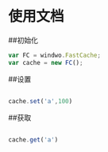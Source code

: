 # 使用文档

##初始化

```js
var FC = windwo.FastCache;
var cache = new FC();

```
##设置

```js

cache.set('a',100)
```
##获取

```js

cache.get('a')




